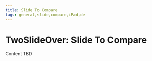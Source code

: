 ```yaml
---
title: Slide To Compare
tags: general,slide,compare,iPad,de
---
```


# TwoSlideOver: Slide To Compare

Content TBD
